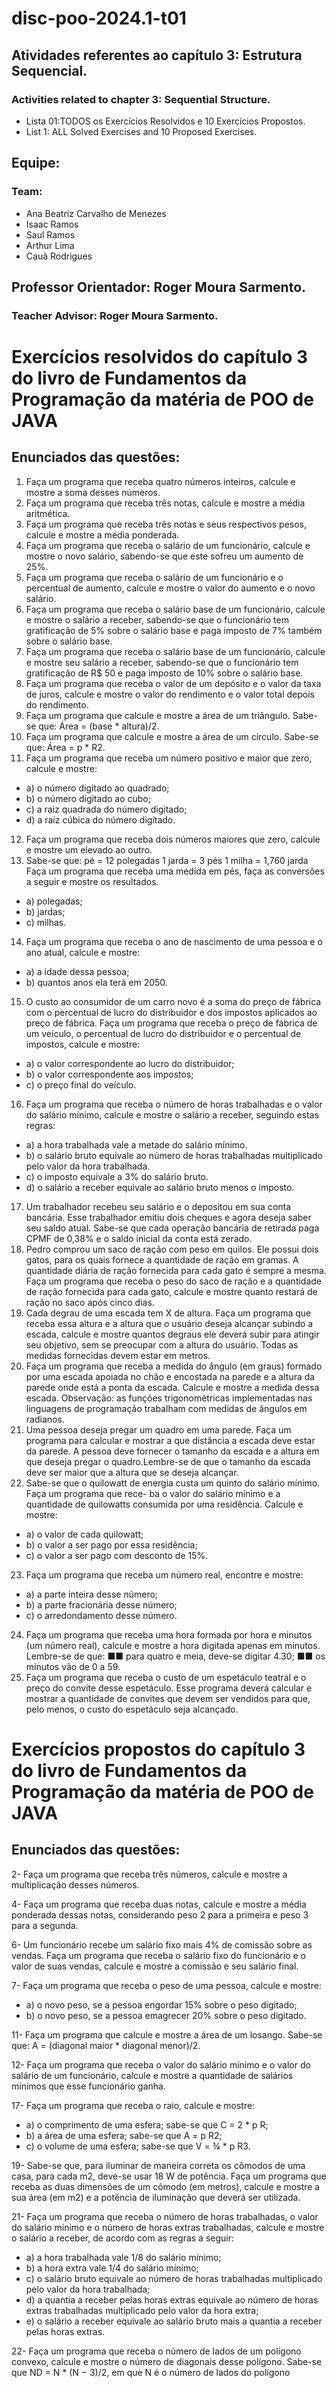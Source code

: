 # disc-poo-2024.1-t01

## Atividades referentes ao capítulo 3: Estrutura Sequencial.
### Activities related to chapter 3: Sequential Structure.
- Lista 01:TODOS os Exercícios Resolvidos e 10 Exercícios Propostos.
- List 1: ALL Solved Exercises and 10 Proposed Exercises.

## Equipe:
### Team:
- Ana Beatriz Carvalho de Menezes
- Isaac Ramos
- Saul Ramos
- Arthur Lima
- Cauã Rodrigues

## Professor Orientador: Roger Moura Sarmento.
### Teacher Advisor: Roger Moura Sarmento.

# Exercícios resolvidos do capítulo 3 do livro de Fundamentos da Programação da matéria de POO de JAVA

## Enunciados das questões:
1. Faça um programa que receba quatro números inteiros, calcule e mostre a soma desses números.
2. Faça um programa que receba três notas, calcule e mostre a média aritmética.
3. Faça um programa que receba três notas e seus respectivos pesos, calcule e mostre a média ponderada.
4. Faça um programa que receba o salário de um funcionário, calcule e mostre o novo salário, sabendo-se que este sofreu um aumento de 25%.
5. Faça um programa que receba o salário de um funcionário e o percentual de aumento, calcule e mostre o valor do aumento e o novo salário.
6. Faça um programa que receba o salário base de um funcionário, calcule e mostre o salário a receber, sabendo-se que o funcionário tem gratificação de 5% sobre o salário base e paga imposto de 7% também sobre o salário base.
7. Faça um programa que receba o salário base de um funcionário, calcule e mostre seu salário a receber, sabendo-se que o funcionário tem gratificação de R$ 50 e paga imposto de 10% sobre o salário base.
8. Faça um programa que receba o valor de um depósito e o valor da taxa de juros, calcule e mostre o valor do rendimento e o valor total depois do rendimento.
9. Faça um programa que calcule e mostre a área de um triângulo. Sabe-se que: Área = (base * altura)/2.
10. Faça um programa que calcule e mostre a área de um círculo. Sabe-se que: Área = p * R2.
11. Faça um programa que receba um número positivo e maior que zero, calcule e mostre:
- a) o número digitado ao quadrado;
- b) o número digitado ao cubo;
- c) a raiz quadrada do número digitado;
- d) a raiz cúbica do número digitado.
12. Faça um programa que receba dois números maiores que zero, calcule e mostre um elevado ao outro.
13. Sabe-se que: pé = 12 polegadas 1 jarda = 3 pés 1 milha = 1,760 jarda Faça um programa que receba uma medida em pés, faça as conversões a seguir e mostre os resultados.
- a) polegadas;
- b) jardas;
- c) milhas.
14. Faça um programa que receba o ano de nascimento de uma pessoa e o ano atual, calcule e mostre:
- a) a idade dessa pessoa;
- b) quantos anos ela terá em 2050.
15. O custo ao consumidor de um carro novo é a soma do preço de fábrica com o percentual de lucro do distribuidor e dos impostos aplicados ao preço de fábrica. Faça um programa que receba o preço de fábrica de um veículo, o percentual de lucro do distribuidor e o percentual de impostos, calcule e mostre:
- a) o valor correspondente ao lucro do distribuidor;
- b) o valor correspondente aos impostos;
- c) o preço final do veículo.
16. Faça um programa que receba o número de horas trabalhadas e o valor do salário mínimo, calcule e mostre o salário a receber, seguindo estas regras:
- a) a hora trabalhada vale a metade do salário mínimo.
- b) o salário bruto equivale ao número de horas trabalhadas multiplicado pelo valor da hora trabalhada.
- c) o imposto equivale a 3% do salário bruto.
- d) o salário a receber equivale ao salário bruto menos o imposto.
17. Um trabalhador recebeu seu salário e o depositou em sua conta bancária. Esse trabalhador emitiu dois cheques e agora deseja saber seu saldo atual. Sabe-se que cada operação bancária de retirada paga CPMF de 0,38% e o saldo inicial da conta está zerado.
18. Pedro comprou um saco de ração com peso em quilos. Ele possui dois gatos, para os quais fornece a quantidade de ração em gramas. A quantidade diária de ração fornecida para cada gato é sempre a mesma. Faça um programa que receba o peso do saco de ração e a quantidade de ração fornecida para cada gato, calcule e mostre quanto restará de ração no saco após cinco dias.
19. Cada degrau de uma escada tem X de altura. Faça um programa que receba essa altura e a altura que o usuário deseja alcançar subindo a escada, calcule e mostre quantos degraus ele deverá subir para atingir seu objetivo, sem se preocupar com a altura do usuário. Todas as medidas fornecidas devem estar em metros.
20. Faça um programa que receba a medida do ângulo (em graus) formado por uma escada apoiada no chão e encostada na parede e a altura da parede onde está a ponta da escada. Calcule e mostre a medida dessa escada. Observação: as funções trigonométricas implementadas nas linguagens de programação trabalham com medidas de ângulos em radianos.
21. Uma pessoa deseja pregar um quadro em uma parede. Faça um programa para calcular e mostrar a que distância a escada deve estar da parede. A pessoa deve fornecer o tamanho da escada e a altura em que deseja pregar o quadro.Lembre-se de que o tamanho da escada deve ser maior que a altura que se deseja alcançar.
22. Sabe-se que o quilowatt de energia custa um quinto do salário mínimo. Faça um programa que rece- ba o valor do salário mínimo e a quantidade de quilowatts consumida por uma residência. Calcule e mostre: 
- a) o valor de cada quilowatt;
- b) o valor a ser pago por essa residência;
- c) o valor a ser pago com desconto de 15%.
23. Faça um programa que receba um número real, encontre e mostre:
- a) a parte inteira desse número;
- b) a parte fracionária desse número;
- c) o arredondamento desse número.
24. Faça um programa que receba uma hora formada por hora e minutos (um número real), calcule e mostre a hora digitada apenas em minutos. Lembre-se de que: ■■ para quatro e meia, deve-se digitar 4.30; ■■ os minutos vão de 0 a 59.
25. Faça um programa que receba o custo de um espetáculo teatral e o preço do convite desse espetáculo. Esse programa deverá calcular e mostrar a quantidade de convites que devem ser vendidos para que, pelo menos, o custo do espetáculo seja alcançado.

# Exercícios propostos do capítulo 3 do livro de Fundamentos da Programação da matéria de POO de JAVA

## Enunciados das questões:
2- Faça um programa que receba três números, calcule e mostre a multiplicação desses números.

4- Faça um programa que receba duas notas, calcule e mostre a média ponderada dessas notas, considerando peso 2 para a primeira e peso 3 para a segunda.
  
6- Um funcionário recebe um salário fixo mais 4% de comissão sobre as vendas. Faça um programa que receba o salário fixo do funcionário e o valor de suas vendas, calcule e mostre a comissão e seu salário final.

7- Faça um programa que receba o peso de uma pessoa, calcule e mostre:
- a) o novo peso, se a pessoa engordar 15% sobre o peso digitado;
- b) o novo peso, se a pessoa emagrecer 20% sobre o peso digitado.

11- Faça um programa que calcule e mostre a área de um losango. Sabe-se que: A = (diagonal maior * diagonal menor)/2.

12- Faça um programa que receba o valor do salário mínimo e o valor do salário de um funcionário, calcule e mostre a quantidade de salários mínimos que esse funcionário ganha.

17- Faça um programa que receba o raio, calcule e mostre:
- a) o comprimento de uma esfera; sabe-se que C = 2 * p R;
- b) a área de uma esfera; sabe-se que A = p R2;
- c) o volume de uma esfera; sabe-se que V = 3⁄4 * p R3.

19- Sabe-se que, para iluminar de maneira correta os cômodos de uma casa, para cada m2, deve-se usar 18 W de potência. Faça um programa que receba as duas dimensões de um cômodo (em metros), calcule e mostre a sua área (em m2) e a potência de iluminação que deverá ser utilizada.

21- Faça um programa que receba o número de horas trabalhadas, o valor do salário mínimo e o número de horas extras trabalhadas, calcule e mostre o salário a receber, de acordo com as regras a seguir:
- a) a hora trabalhada vale 1/8 do salário mínimo;
- b) a hora extra vale 1/4 do salário mínimo;
- c) o salário bruto equivale ao número de horas trabalhadas multiplicado pelo valor da hora trabalhada;
- d) a quantia a receber pelas horas extras equivale ao número de horas extras trabalhadas multiplicado pelo valor da hora extra;
- e) o salário a receber equivale ao salário bruto mais a quantia a receber pelas horas extras.

22- Faça um programa que receba o número de lados de um polígono convexo, calcule e mostre o número de diagonais desse polígono. Sabe-se que ND = N * (N − 3)/2, em que N é o número de lados do polígono
